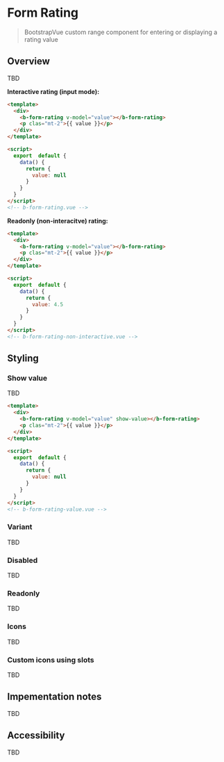 # Form Rating

> BootstrapVue custom range component for entering or displaying a rating value

## Overview

TBD

**Interactive rating (input mode):**

```html
<template>
  <div>
    <b-form-rating v-model="value"></b-form-rating>
    <p clas="mt-2">{{ value }}</p>
  </div>
</template>

<script>
  export  default {
    data() {
      return {
        value: null
      }
    }
  }
</script>
<!-- b-form-rating.vue -->
```

**Readonly (non-interacitve) rating:**

```html
<template>
  <div>
    <b-form-rating v-model="value"></b-form-rating>
    <p clas="mt-2">{{ value }}</p>
  </div>
</template>

<script>
  export  default {
    data() {
      return {
        value: 4.5
      }
    }
  }
</script>
<!-- b-form-rating-non-interactive.vue -->
```

## Styling

### Show value

TBD

```html
<template>
  <div>
    <b-form-rating v-model="value" show-value></b-form-rating>
    <p clas="mt-2">{{ value }}</p>
  </div>
</template>

<script>
  export  default {
    data() {
      return {
        value: null
      }
    }
  }
</script>
<!-- b-form-rating-value.vue -->
```

### Variant

TBD

### Disabled

TBD

### Readonly

TBD

### Icons

TBD

### Custom icons using slots

TBD

## Impementation notes

TBD

## Accessibility

TBD
